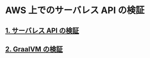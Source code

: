 # AWS 上でのサーバレス API の検証

## [1. サーバレス API の検証](/1_serverlessapi/serverlessapi.md)

## [2. GraalVM の検証](/2_graalvm/graalvm.md)
